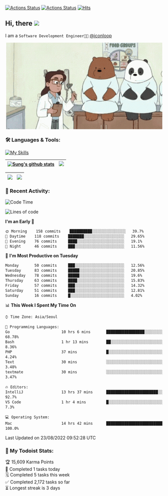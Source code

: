 
[![Actions Status](https://github.com/ddok2/ddok2/workflows/Todoist%20Readme/badge.svg)](https://github.com/ddok2/ddok2/actions)
[![Actions Status](https://github.com/ddok2/ddok2/workflows/wakatime-stats/badge.svg)](https://github.com/ddok2/ddok2/actions)
[![Hits](https://hits.seeyoufarm.com/api/count/incr/badge.svg?url=https%3A%2F%2Fgithub.com%2Fddok2&count_bg=%23FF9595&title_bg=%23555555&icon=github.svg&icon_color=%23FFFFFF&title=hits&edge_flat=false)](https://hits.seeyoufarm.com)

<!-- ![visitors](https://visitor-badge.laobi.icu/badge?page_id=ddok2.ddok2) -->
## Hi, there <img src="https://raw.githubusercontent.com/MartinHeinz/MartinHeinz/master/wave.gif" width="3%">

I am a `Software Development Engineer🧑‍💻` [@iconloop](https://github.com/iconloop)


<p align="center">
    <img align="center" alt="GIF" src="img/debugging.gif" />
</p>


### 🛠 Languages & Tools:

[![My Skills](https://skillicons.dev/icons?i=go,js,ts,py,express,react,svelte,jquery,pug,mongodb,mysql,redis,aws,docker,kubernetes)](https://skillicons.dev)


| <a href="https://github.com/ddok2"><img align="center" src="https://github-readme-stats.vercel.app/api?username=ddok2&show_icons=true&include_all_commits=true&count_private=true&theme=buefy&hide_border=true" alt="Sung's github stats" /></a> | <a href="https://github.com/ddok2"><img src="http://github-readme-streak-stats.herokuapp.com?user=ddok2&hide_border=true" /></a> |
| ------------- |------------- |


| <a href="https://github.com/ddok2"><img align="center" src="https://github-readme-stats.vercel.app/api/top-langs/?username=ddok2&theme=buefy&hide=html,css&hide_border=true" /></a> | <a href="https://github.com/ddok2"><img align="center" src="https://activity-graph.herokuapp.com/graph?username=ddok2&theme=github&hide_border=true" height="250" /></a> |
| ------------- |--------------------------------------------------------------------------------------------------------------------------------------------------------------------------|


<!-- <details open>
    <summary>📈 My GitHub Stats</summary>
    <p align="center">
        <a href="https://github.com/ddok2">
            <img align="center" src="https://github-readme-stats.vercel.app/api?username=ddok2&show_icons=true&include_all_commits=true&count_private=true&theme=buefy&hide_border=true" alt="Sung's github stats" />
        </a>
    </p>
</details>
<details>
    <summary>💬 Top Languages</summary>
    <p align="center"> 
        <a href="https://github.com/ddok2">
            <img align="center" src="https://github-readme-stats.vercel.app/api/top-langs/?username=ddok2&layout=compact&theme=buefy&hide=html,css&hide_border=true" />
        </a>
    </p>
</details> -->


### 🌈 Recent Activity:
<!--START_SECTION:waka-->
![Code Time](http://img.shields.io/badge/Code%20Time-1%2C699%20hrs%208%20mins-blue)

![Lines of code](https://img.shields.io/badge/From%20Hello%20World%20I%27ve%20Written-285%20Thousand%20lines%20of%20code-blue)

**I'm an Early 🐤** 

```text
🌞 Morning    158 commits    ██████████░░░░░░░░░░░░░░░   39.7% 
🌆 Daytime    118 commits    ███████░░░░░░░░░░░░░░░░░░   29.65% 
🌃 Evening    76 commits     ████░░░░░░░░░░░░░░░░░░░░░   19.1% 
🌙 Night      46 commits     ███░░░░░░░░░░░░░░░░░░░░░░   11.56%

```
📅 **I'm Most Productive on Tuesday** 

```text
Monday       50 commits     ███░░░░░░░░░░░░░░░░░░░░░░   12.56% 
Tuesday      83 commits     █████░░░░░░░░░░░░░░░░░░░░   20.85% 
Wednesday    78 commits     █████░░░░░░░░░░░░░░░░░░░░   19.6% 
Thursday     63 commits     ████░░░░░░░░░░░░░░░░░░░░░   15.83% 
Friday       57 commits     ███░░░░░░░░░░░░░░░░░░░░░░   14.32% 
Saturday     51 commits     ███░░░░░░░░░░░░░░░░░░░░░░   12.81% 
Sunday       16 commits     █░░░░░░░░░░░░░░░░░░░░░░░░   4.02%

```


📊 **This Week I Spent My Time On** 

```text
⌚︎ Time Zone: Asia/Seoul

💬 Programming Languages: 
Go                       10 hrs 6 mins       █████████████████░░░░░░░░   68.78% 
Bash                     1 hr 13 mins        ██░░░░░░░░░░░░░░░░░░░░░░░   8.36% 
PHP                      37 mins             █░░░░░░░░░░░░░░░░░░░░░░░░   4.24% 
Text                     30 mins             ░░░░░░░░░░░░░░░░░░░░░░░░░   3.48% 
textmate                 30 mins             ░░░░░░░░░░░░░░░░░░░░░░░░░   3.47%

🔥 Editors: 
IntelliJ                 13 hrs 37 mins      ███████████████████████░░   92.7% 
VS Code                  1 hr 4 mins         █░░░░░░░░░░░░░░░░░░░░░░░░   7.3%

💻 Operating System: 
Mac                      14 hrs 42 mins      █████████████████████████   100.0%

```


 Last Updated on 23/08/2022 09:52:28 UTC
<!--END_SECTION:waka-->

### 🚧 My Todoist Stats:
<!-- TODO-IST:START -->
🏆  15,609 Karma Points           
🌸  Completed 1 tasks today           
🗓  Completed 5 tasks this week           
✅  Completed 2,172 tasks so far           
⏳  Longest streak is 3 days
<!-- TODO-IST:END -->

